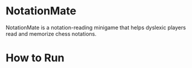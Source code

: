 # NotationMate
NotationMate is a notation-reading minigame that helps dyslexic players read and memorize chess notations.

# How to Run
